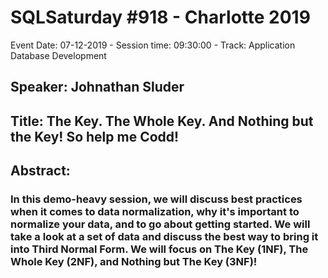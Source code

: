 # SQLSaturday #918 - Charlotte 2019
Event Date: 07-12-2019 - Session time: 09:30:00 - Track: Application  Database Development
## Speaker: Johnathan Sluder
## Title: The Key. The Whole Key. And Nothing but the Key! So help me Codd!
## Abstract:
### In this demo-heavy session, we will discuss best practices when it comes to data normalization, why it's important to normalize your data, and to go about getting started.  We will take a look at a set of data and discuss the best way to bring it into Third Normal Form. We will focus on The Key (1NF), The Whole Key (2NF), and Nothing but The Key (3NF)!
